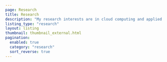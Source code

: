 ```yaml
---
page: Research
title: Research
description: "My research interests are in cloud computing and applied cryptography. I have also worked in Digital Design and Computation with Prof Patrick Janssen at the Digital Design Lab, National University of Singapore, from 2015 till 2018."
listing_type: "research"
layout: listing
thumbnail: thumbnail_external.html
pagination:
  enabled: true
  category: "research"
  sort_reverse: true
---
```

